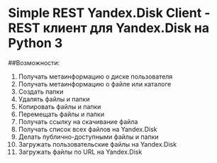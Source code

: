 Simple REST Yandex.Disk Client - REST клиент для Yandex.Disk на Python 3
========================================================================

##Возможности:
1. Получать метаинформацию о диске пользователя
2. Получать метаинформацию о файле или каталоге
3. Создать папки
4. Удалять файлы и папки
5. Копировать файлы и папки
6. Перемещать файлы и папки
7. Получать ссылку на скачивание файла
8. Получать список всех файлов на Yandex.Disk
9. Делать публично-доступными файлы и папки
10. Загружать пользовательские файлы на Yandex.Disk
11. Загружать файлы по URL на Yandex.Disk